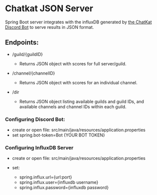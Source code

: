# Chatkat JSON Server

Spring Boot server integrates with the influxDB generated by [the ChatKat Discord Bot](https://github.com/Ahimsaka/ChatKat) to serve results in JSON format. 

## Endpoints:

- /guild/{guildID}

    - Returns JSON object with scores for full server/guild.
    
- /channel/{channelID}

    - Returns JSON object with scores for an individual channel.

- /dir 

    - Returns JSON object listing available guilds and guild IDs, and available channels and channel IDs within each guild.

### Configuring Discord Bot: 
- create or open file: src/main/java/resources/application.properties
- set spring.bot-token=Bot {YOUR BOT TOKEN}

### Configuring InfluxDB Server
- create or open file: src/main/java/resources/application.properties
- set:

    - spring.influx.url={url:port}
    - spring.influx.user={influxdb username}
    - spring.influx.password={influxdb password} 